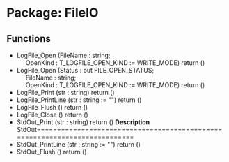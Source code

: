 # Package: FileIO

## Functions
- LogFile_Open <font id="function_arguments">(FileName : string;<br><span style="padding-left:20px"> OpenKind : T_LOGFILE_OPEN_KIND := WRITE_MODE) </font> <font id="function_return">return ()</font>
- LogFile_Open <font id="function_arguments">(Status : out FILE_OPEN_STATUS;<br><span style="padding-left:20px"> FileName : string;<br><span style="padding-left:20px"> OpenKind : T_LOGFILE_OPEN_KIND := WRITE_MODE) </font> <font id="function_return">return ()</font>
- LogFile_Print <font id="function_arguments">(str : string) </font> <font id="function_return">return ()</font>
- LogFile_PrintLine <font id="function_arguments">(str : string := "") </font> <font id="function_return">return ()</font>
- LogFile_Flush <font id="function_arguments">()</font> <font id="function_return">return ()</font>
- LogFile_Close <font id="function_arguments">()</font> <font id="function_return">return ()</font>
- StdOut_Print <font id="function_arguments">(str : string) </font> <font id="function_return">return ()</font>
**Description**
StdOut===========================================================================
- StdOut_PrintLine <font id="function_arguments">(str : string := "") </font> <font id="function_return">return ()</font>
- StdOut_Flush <font id="function_arguments">()</font> <font id="function_return">return ()</font>
